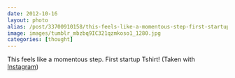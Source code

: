 ```yaml
---
date: 2012-10-16
layout: photo
alias: /post/33700910158/this-feels-like-a-momentous-step-first-startup
image: images/tumblr_mbzbq9IC321qzmkoso1_1280.jpg
categories: [thought]
---
```


This feels like a momentous step. First startup Tshirt!  (Taken with <a href="http://instagram.com">Instagram</a>)
